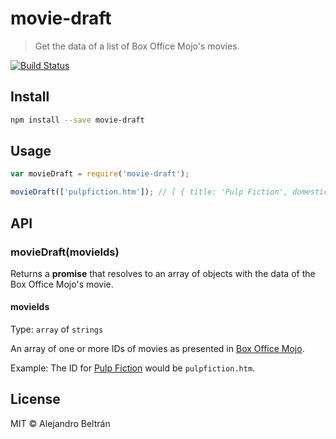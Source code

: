 # movie-draft

> Get the data of a list of Box Office Mojo's movies.

[![Build Status](https://travis-ci.org/alebelcor/movie-draft.svg)](https://travis-ci.org/alebelcor/movie-draft)

## Install

```bash
npm install --save movie-draft
```

## Usage

```js
var movieDraft = require('movie-draft');

movieDraft(['pulpfiction.htm']); // [ { title: 'Pulp Fiction', domesticGross: 107928762 } ]
```

## API

### movieDraft(movieIds)

Returns a **promise** that resolves to an array of objects with the data of the Box Office Mojo's movie.

#### movieIds

Type: `array` of `strings`

An array of one or more IDs of movies as presented in [Box Office Mojo](http://www.boxofficemojo.com/).

Example: The ID for [Pulp Fiction](http://www.boxofficemojo.com/movies/?id=pulpfiction.htm) would be `pulpfiction.htm`.

## License

MIT © Alejandro Beltrán
